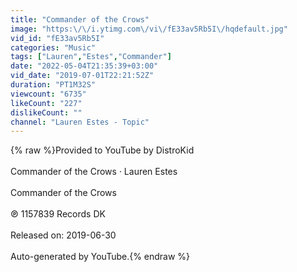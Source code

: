```yaml
---
title: "Commander of the Crows"
image: "https:\/\/i.ytimg.com\/vi\/fE33av5Rb5I\/hqdefault.jpg"
vid_id: "fE33av5Rb5I"
categories: "Music"
tags: ["Lauren","Estes","Commander"]
date: "2022-05-04T21:35:39+03:00"
vid_date: "2019-07-01T22:21:52Z"
duration: "PT1M32S"
viewcount: "6735"
likeCount: "227"
dislikeCount: ""
channel: "Lauren Estes - Topic"
---
```

{% raw %}Provided to YouTube by DistroKid<br /><br />Commander of the Crows · Lauren Estes<br /><br />Commander of the Crows<br /><br />℗ 1157839 Records DK<br /><br />Released on: 2019-06-30<br /><br />Auto-generated by YouTube.{% endraw %}
